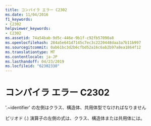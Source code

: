```yaml
---
title: コンパイラ エラー C2302
ms.date: 11/04/2016
f1_keywords:
- C2302
helpviewer_keywords:
- C2302
ms.assetid: 74a54bab-9d5c-446e-9b1f-c92fb57090a8
ms.openlocfilehash: 284a5e641d7145c7ec3c2220448daa3a7b11b997
ms.sourcegitcommit: 0ab61bc3d2b6cfbd52a16c6ab2b97a8ea1864f12
ms.translationtype: MT
ms.contentlocale: ja-JP
ms.lasthandoff: 04/23/2019
ms.locfileid: "62302330"
---
```

# <a name="compiler-error-c2302"></a>コンパイラ エラー C2302

'.~identifier' の左側はクラス、構造体、共用体型でなければなりません

ピリオド (.) 演算子の左側の式は、クラス、構造体または共用体には。